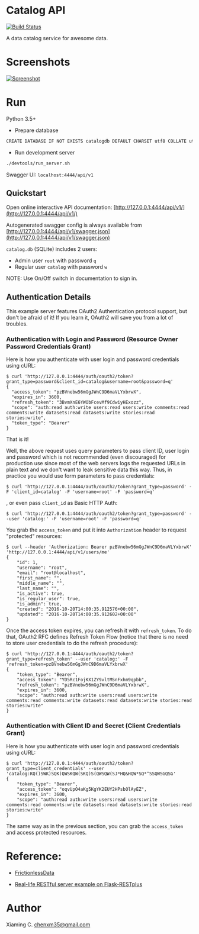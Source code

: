 # Catalog API

[![Build Status](https://travis-ci.org/awesomedata/catalog.svg?branch=master)](https://travis-ci.org/awesomedata/catalog)

A data catalog service for awesome data.

# Screenshots

[![Screenshot](https://raw.githubusercontent.com/awesomedata/catalog/master/docs/screenshots/swagger-api.png)](https://github.com/awesomedata/catalog)

# Run

Python 3.5+

* Prepare database

```bash
CREATE DATABASE IF NOT EXISTS catalogdb DEFAULT CHARSET utf8 COLLATE utf8_general_ci;
```

* Run development server

```bash
./devtools/run_server.sh
```

Swagger UI: `localhost:4444/api/v1`


Quickstart
----------

Open online interactive API documentation:
[http://127.0.0.1:4444/api/v1/](http://127.0.0.1:4444/api/v1/)

Autogenerated swagger config is always available from
[http://127.0.0.1:4444/api/v1/swagger.json](http://127.0.0.1:4444/api/v1/swagger.json)

`catalog.db` (SQLite) includes 2 users:

* Admin user `root` with password `q`
* Regular user `catalog` with password `w`

NOTE: Use On/Off switch in documentation to sign in.


Authentication Details
----------------------

This example server features OAuth2 Authentication protocol support, but don't
be afraid of it! If you learn it, OAuth2 will save you from a lot of troubles.

### Authentication with Login and Password (Resource Owner Password Credentials Grant)

Here is how you authenticate with user login and password credentials using cURL:

```
$ curl 'http://127.0.0.1:4444/auth/oauth2/token?grant_type=password&client_id=catalog&username=root&password=q'
{
  "access_token": "pzBVnebw56mGgJWnC9D6maVLYxbrwX",
  "expires_in": 3600,
  "refresh_token": "3BvmXnE6YWObFcevMf9CdwiyHExozz",
  "scope": "auth:read auth:write users:read users:write comments:read comments:write datasets:read datasets:write stories:read stories:write",
  "token_type": "Bearer"
}
```

That is it!

Well, the above request uses query parameters to pass client ID, user login and
password which is not recommended (even discouraged) for production use since
most of the web servers logs the requested URLs in plain text and we don't want
to leak sensitive data this way.  Thus, in practice you would use form
parameters to pass credentials:

```
$ curl 'http://127.0.0.1:4444/auth/oauth2/token?grant_type=password' -F 'client_id=catalog' -F 'username=root' -F 'password=q'
```

, or even pass `client_id` as Basic HTTP Auth:

```
$ curl 'http://127.0.0.1:4444/auth/oauth2/token?grant_type=password' --user 'catalog:' -F 'username=root' -F 'password=q'
```

You grab the `access_token` and put it into `Authorization` header
to request "protected" resources:

```
$ curl --header 'Authorization: Bearer pzBVnebw56mGgJWnC9D6maVLYxbrwX' 'http://127.0.0.1:4444/api/v1/users/me'
{
    "id": 1,
    "username": "root",
    "email": "root@localhost",
    "first_name": "",
    "middle_name": "",
    "last_name": "",
    "is_active": true,
    "is_regular_user": true,
    "is_admin": true,
    "created": "2016-10-20T14:00:35.912576+00:00",
    "updated": "2016-10-20T14:00:35.912602+00:00"
}
```

Once the access token expires, you can refresh it with `refresh_token`. To do
that, OAuth2 RFC defines Refresh Token Flow (notice that there is no need to
store user credentials to do the refresh procedure):

```
$ curl 'http://127.0.0.1:4444/auth/oauth2/token?grant_type=refresh_token' --user 'catalog:' -F 'refresh_token=pzBVnebw56mGgJWnC9D6maVLYxbrwX'
{
    "token_type": "Bearer",
    "access_token": "YD5Rc1FojKX1ZY9vltMSnFxhm9qpbb",
    "refresh_token": "pzBVnebw56mGgJWnC9D6maVLYxbrwX",
    "expires_in": 3600,
    "scope": "auth:read auth:write users:read users:write comments:read comments:write datasets:read datasets:write stories:read stories:write"
}
```

### Authentication with Client ID and Secret (Client Credentials Grant)

Here is how you authenticate with user login and password credentials using cURL:

```
$ curl 'http://127.0.0.1:4444/auth/oauth2/token?grant_type=client_credentials' --user 'catalog:KQ()SWK)SQK)QWSKQW(SKQ)S(QWSQW(SJ*HQ&HQW*SQ*^SSQWSGQSG'
{
    "token_type": "Bearer",
    "access_token": "oqvUpO4aKg5KgYK2EUY2HPsbOlAyEZ",
    "expires_in": 3600,
    "scope": "auth:read auth:write users:read users:write comments:read comments:write datasets:read datasets:write stories:read stories:write"
}
```

The same way as in the previous section, you can grab the `access_token` and
access protected resources.


# Reference:

* [FrictionlessData](http://frictionlessdata.io)

* [Real-life RESTful server example on Flask-RESTplus](https://github.com/frol/flask-restplus-server-example)


# Author

Xiaming C. <chenxm35@gmail.com>

